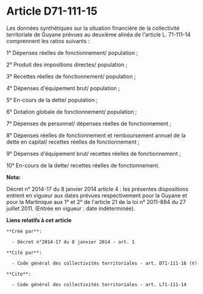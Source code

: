 # Article D71-111-15

Les données synthétiques sur la situation financière de la collectivité territoriale de Guyane prévues au deuxième alinéa de
l'article L. 71-111-14 comprennent les ratios suivants : 

1° Dépenses réelles de fonctionnement/ population ; 

2° Produit des impositions directes/ population ; 

3° Recettes réelles de fonctionnement/ population ; 

4° Dépenses d'équipement brut/ population ; 

5° En-cours de la dette/ population ; 

6° Dotation globale de fonctionnement/ population ; 

7° Dépenses de personnel/ dépenses réelles de fonctionnement ; 

8° Dépenses réelles de fonctionnement et remboursement annuel de la dette en capital/ recettes réelles de fonctionnement ; 

9° Dépenses d'équipement brut/ recettes réelles de fonctionnement ; 

10° En-cours de la dette/ recettes réelles de fonctionnement.

**Nota:**

Décret n° 2014-17 du 8 janvier 2014 article 4 : les présentes dispositions entrent en vigueur aux dates prévues
respectivement pour la Guyane et pour la Martinique aux 1° et 2° de l'article 21 de la loi n° 2011-884 du 27 juillet 2011.
(Entrée en vigueur : date indéterminée).

**Liens relatifs à cet article**

	**Créé par**:

	  - Décret n°2014-17 du 8 janvier 2014 - art. 1

	**Cité par**:

	  - Code général des collectivités territoriales - art. D71-111-16 (V)

	**Cite**:

	  - Code général des collectivités territoriales - art. L71-111-14
